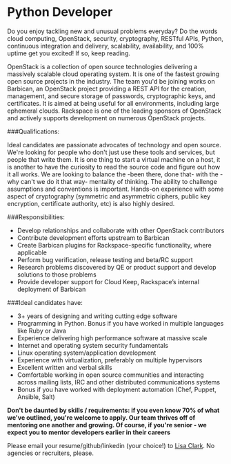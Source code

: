 # Python Developer

Do you enjoy tackling new and unusual problems everyday? Do the words cloud computing, OpenStack, security, cryptography, RESTful APIs, Python, continuous integration and delivery, scalability, availability, and 100% uptime get you excited! If so, keep reading.

OpenStack is a collection of open source technologies delivering a massively scalable cloud operating system. It is one of the fastest growing open source projects in the industry. The team you'd be joining works on Barbican, an OpenStack project providing a REST API for the creation, management, and secure storage of passwords, cryptographic keys, and certificates.  It is aimed at being useful for all environments, including large ephemeral clouds. Rackspace is one of the leading sponsors of OpenStack and actively supports development on numerous OpenStack projects.

###Qualifications:

Ideal candidates are passionate advocates of technology and open source. We're looking for people who don't just use these tools and services, but people that write them. It is one thing to start a virtual machine on a host, it is another to have the curiosity to read the source code and figure out how it all works. We are looking to balance the -been there, done that- with the -why can't we do it that way- mentality of thinking. The ability to challenge assumptions and conventions is important. Hands-on experience with some aspect of cryptography (symmetric and asymmetric ciphers, public key encryption, certificate authority, etc) is also highly desired.

###Responsibilities:

- Develop relationships and collaborate with other OpenStack contributors
- Contribute development efforts upstream to Barbican
- Create Barbican plugins for Rackspace-specific functionality, where applicable
- Perform bug verification, release testing and beta/RC support
- Research problems discovered by QE or product support and develop solutions to those problems
- Provide developer support for Cloud Keep, Rackspace’s internal deployment of Barbican

###Ideal candidates have:

- 3+ years of designing and writing cutting edge software
- Programming in Python. Bonus if you have worked in multiple languages like Ruby or Java
- Experience delivering high performance software at massive scale
- Internet and operating system security fundamentals
- Linux operating system/application development
- Experience with virtualization, preferably on multiple hypervisors
- Excellent written and verbal skills
- Comfortable working in open source communities and interacting across mailing lists, IRC and other distributed communications systems
- Bonus if you have worked with deployment automation (Chef, Puppet, Ansible, Salt)

**Don't be daunted by skills / requirements: if you even know 70% of what we've
outlined, you're welcome to apply. Our team thrives off of mentoring one another
and growing. Of course, if you're senior - we expect you to mentor developers
earlier in their careers**

Please email your resume/github/linkedin (your choice!) to [Lisa Clark](mailto:lisa.clark@rackspace.com). No agencies
or recruiters, please.
